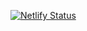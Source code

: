 [![Netlify Status](https://api.netlify.com/api/v1/badges/8c3b2dfe-733b-4054-8c2b-c201ecd09c0e/deploy-status)](https://app.netlify.com/sites/its-me-manos/deploys)